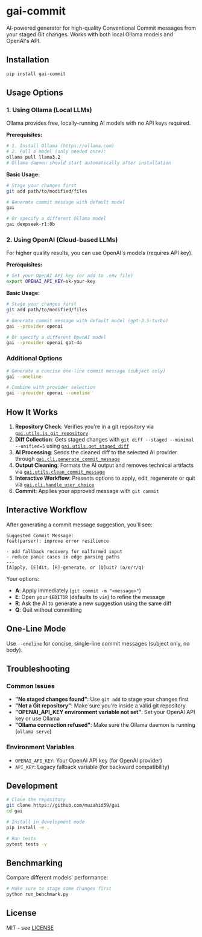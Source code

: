 # gai-commit

AI-powered generator for high-quality Conventional Commit messages from your staged Git changes. Works with both local Ollama models and OpenAI's API.

## Installation

```bash
pip install gai-commit
```

## Usage Options

### 1. Using Ollama (Local LLMs)

Ollama provides free, locally-running AI models with no API keys required.

**Prerequisites:**
```bash
# 1. Install Ollama (https://ollama.com)
# 2. Pull a model (only needed once):
ollama pull llama3.2
# Ollama daemon should start automatically after installation
```

**Basic Usage:**
```bash
# Stage your changes first
git add path/to/modified/files

# Generate commit message with default model
gai

# Or specify a different Ollama model
gai deepseek-r1:8b
```

### 2. Using OpenAI (Cloud-based LLMs)

For higher quality results, you can use OpenAI's models (requires API key).

**Prerequisites:**
```bash
# Set your OpenAI API key (or add to .env file)
export OPENAI_API_KEY=sk-your-key
```

**Basic Usage:**
```bash
# Stage your changes first
git add path/to/modified/files

# Generate commit message with default model (gpt-3.5-turbo)
gai --provider openai

# Or specify a different OpenAI model
gai --provider openai gpt-4o
```

### Additional Options

```bash
# Generate a concise one-line commit message (subject only)
gai --oneline

# Combine with provider selection
gai --provider openai --oneline
```

## How It Works

1. **Repository Check**: Verifies you're in a git repository via [`gai.utils.is_git_repository`](src/gai/utils.py)
2. **Diff Collection**: Gets staged changes with `git diff --staged --minimal --unified=5` using [`gai.utils.get_staged_diff`](src/gai/utils.py)
3. **AI Processing**: Sends the cleaned diff to the selected AI provider through [`gai.cli.generate_commit_message`](src/gai/cli.py)
4. **Output Cleaning**: Formats the AI output and removes technical artifacts via [`gai.utils.clean_commit_message`](src/gai/utils.py)
5. **Interactive Workflow**: Presents options to apply, edit, regenerate or quit via [`gai.cli.handle_user_choice`](src/gai/cli.py)
6. **Commit**: Applies your approved message with `git commit`

## Interactive Workflow

After generating a commit message suggestion, you'll see:

```
Suggested Commit Message:
feat(parser): improve error resilience

- add fallback recovery for malformed input
- reduce panic cases in edge parsing paths
---
[A]pply, [E]dit, [R]-generate, or [Q]uit? (a/e/r/q)
```

Your options:
- **A**: Apply immediately (`git commit -m "<message>"`)
- **E**: Open your `$EDITOR` (defaults to `vim`) to refine the message
- **R**: Ask the AI to generate a new suggestion using the same diff
- **Q**: Quit without committing

## One-Line Mode

Use `--oneline` for concise, single-line commit messages (subject only, no body).

## Troubleshooting

### Common Issues

- **"No staged changes found"**: Use `git add` to stage your changes first
- **"Not a Git repository"**: Make sure you're inside a valid git repository
- **"OPENAI_API_KEY environment variable not set"**: Set your OpenAI API key or use Ollama
- **"Ollama connection refused"**: Make sure the Ollama daemon is running (`ollama serve`)

### Environment Variables

- `OPENAI_API_KEY`: Your OpenAI API key (for OpenAI provider)
- `API_KEY`: Legacy fallback variable (for backward compatibility)

## Development

```bash
# Clone the repository
git clone https://github.com/muzahid59/gai
cd gai

# Install in development mode
pip install -e .

# Run tests
pytest tests -v
```

## Benchmarking

Compare different models' performance:

```bash
# Make sure to stage some changes first
python run_benchmark.py
```

## License

MIT - see [LICENSE](LICENSE)
